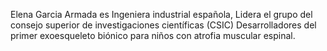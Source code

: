 Elena Garcia Armada es Ingeniera industrial española, Lidera el grupo del consejo superior de investigaciones científicas (CSIC) Desarrolladores del primer exoesqueleto biónico para niños con atrofia muscular espinal.
